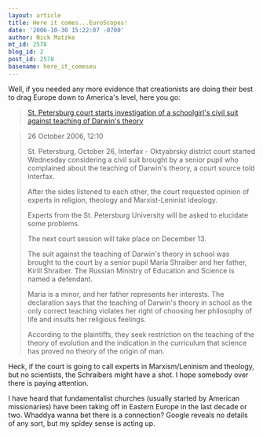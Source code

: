 ```yaml
---
layout: article
title: Here it comes...EuroScopes!
date: '2006-10-30 15:22:07 -0700'
author: Nick Matzke
mt_id: 2578
blog_id: 2
post_id: 2578
basename: here_it_comeseu
---
```

Well, if you needed any more evidence that creationists are doing their best to drag Europe down to America's level, here you go:

> [St. Petersburg court starts investigation of a schoolgirl's civil suit against teaching of Darwin's theory](http://www.interfax-religion.com/?act=news&amp;;div=2185)

> 26 October 2006, 12:10
> 
> St. Petersburg, October 26, Interfax - Oktyabrsky district court started Wednesday considering a civil suit brought by a senior pupil who complained about the teaching of Darwin's theory, a court source told Interfax.
> 
> After the sides listened to each other, the court requested opinion of experts in religion, theology and Marxist-Leninist ideology.
> 
> Experts from the St. Petersburg University will be asked to elucidate some problems.
> 
> The next court session will take place on December 13.
> 
> The suit against the teaching of Darwin's theory in school was brought to the court by a senior pupil Maria Shraiber and her father, Kirill Shraiber. The Russian Ministry of Education and Science is named a defendant.
> 
> Maria is a minor, and her father represents her interests. The declaration says that the teaching of Darwin's theory in school as the only correct teaching violates her right of choosing her philosophy of life and insults her religious feelings.
> 
> According to the plaintiffs, they seek restriction on the teaching of the theory of evolution and the indication in the curriculum that science has proved no theory of the origin of man.

Heck, if the court is going to call experts in Marxism/Leninism and theology, but no scientists, the Schraibers might have a shot.  I hope somebody over there is paying attention.

I have heard that fundamentalist churches (usually started by American missionaries) have been taking off in Eastern Europe in the last decade or two.  Whaddya wanna bet there is a connection?  Google reveals no details of any sort, but my spidey sense is acting up.

